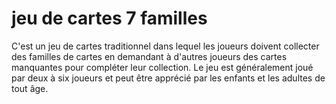 # jeu de cartes 7 familles
 C'est un jeu de cartes traditionnel dans lequel les joueurs doivent collecter des familles de cartes en demandant à d'autres joueurs des cartes manquantes pour compléter leur collection. Le jeu est généralement joué par deux à six joueurs et peut être apprécié par les enfants et les adultes de tout âge.
